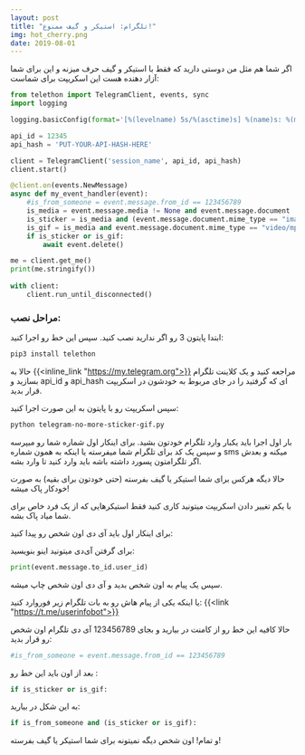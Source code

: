 ```yaml
---
layout: post
title: "تلگرام: استیکر و گیف ممنوع!"
img: hot_cherry.png
date: 2019-08-01
---
```


اگر شما هم مثل من دوستی دارید که فقط با استیکر و گیف حرف میزنه و این برای شما آزار دهنده هست این اسکریپت برای شماست:

```Python 3
from telethon import TelegramClient, events, sync
import logging

logging.basicConfig(format='[%(levelname) 5s/%(asctime)s] %(name)s: %(message)s',level=logging.WARNING)

api_id = 12345
api_hash = 'PUT-YOUR-API-HASH-HERE'

client = TelegramClient('session_name', api_id, api_hash)
client.start()

@client.on(events.NewMessage)
async def my_event_handler(event):
    #is_from_someone = event.message.from_id == 123456789
    is_media = event.message.media != None and event.message.document != None 
    is_sticker = is_media and (event.message.document.mime_type == "image/webp" or event.message.document.mime_type == "application/x-tgsticker")
    is_gif = is_media and event.message.document.mime_type == "video/mp4" and event.message.document.size < 1024 * 1024
    if is_sticker or is_gif:
        await event.delete()

me = client.get_me()
print(me.stringify())
	
with client:
    client.run_until_disconnected()
```

<h3>مراحل نصب:</h3>

ابتدا پایتون 3 رو اگر ندارید نصب کنید. سپس این خط رو اجرا کنید:

```Bash
pip3 install telethon
```

حالا به {{<inline_link "https://my.telegram.org">}} مراجعه کنید و یک کلاینت تلگرام بسازید و api_id و api_hash ای که گرفتید را در جای مربوط به خودشون در اسکریپت قرار بدید.

سپس اسکریپت رو با پایتون به این صورت اجرا کنید:

```Bash
python telegram-no-more-sticker-gif.py
```  

بار اول اجرا باید یکبار وارد تلگرام خودتون بشید. برای اینکار اول شماره شما رو میپرسه و سپس یک کد برای تلگرام شما میفرسته یا اینکه به همون شماره sms میکنه و بعدش اگر تلگرامتون پسورد داشته باشه باید وارد کنید تا وارد بشه.

حالا دیگه هرکس برای شما استیکر یا گیف بفرسته (حتی خودتون برای بقیه) به صورت خودکار پاک میشه!

با یکم تغییر دادن اسکریپت میتونید کاری کنید فقط استیکرهایی که از یک فرد خاص برای شما میاد پاک بشه.

برای اینکار اول باید آی دی اون شخص رو پیدا کنید:

برای گرفتن آی‌دی میتونید اینو بنویسید:

```python 3
print(event.message.to_id.user_id)
```

سپس یک پیام به اون شخص بدید و آی دی اون شخص چاپ میشه.

یا اینکه یکی از پیام هاش رو به بات تلگرام زیر فوروارد کنید:
{{<link "https://t.me/userinfobot">}}

حالا کافیه این خط رو از کامنت در بیارید و بجای 123456789 آی دی تلگرام اون شخص رو قرار بدید:

```python 3
#is_from_someone = event.message.from_id == 123456789
```

بعد از اون باید این خط رو :

```python 3
if is_sticker or is_gif:
```

به این شکل در بیارید:

```python 3
if is_from_someone and (is_sticker or is_gif):
```

و تمام! اون شخص دیگه نمیتونه برای شما استیکر یا گیف بفرسته!